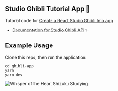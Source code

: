 ## Studio Ghibli Tutorial App 🌙

Tutorial code for [Create a React Studio Ghibli Info app](https://www.benmaxwell.dev/blog/create-ghibli-app)

- [Documentation for Studio Ghibli API](https://ghibliapi.herokuapp.com/) ✨

## Example Usage

Clone this repo, then run the application:

```
cd ghibli-app
yarn 
yarn dev
```

![Whisper of the Heart Shizuku Studying](https://geekymythology.files.wordpress.com/2019/05/whisper-of-the-heart-shizuku-studying.gif)
